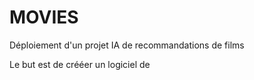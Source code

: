 # MOVIES
Déploiement d'un projet IA de recommandations de films

Le but est de crééer un logiciel de 
